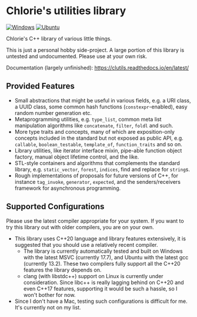 # Chlorie's utilities library

[![Windows](https://github.com/Chlorie/clu/actions/workflows/windows-cl.yml/badge.svg)](https://github.com/Chlorie/clu/actions/workflows/windows-cl.yml)
[![Ubuntu](https://github.com/Chlorie/clu/actions/workflows/ubuntu-gcc.yml/badge.svg)](https://github.com/Chlorie/clu/actions/workflows/ubuntu-gcc.yml)

Chlorie's C++ library of various little things.

This is just a personal hobby side-project. A large portion of this library is untested and undocumented. Please use at your own risk.

Documentation (largely unfinished): <https://clutils.readthedocs.io/en/latest/>

## Provided Features

- Small abstractions that might be useful in various fields, e.g. a URI class, a UUID class, some common hash functions (`constexpr`-enabled), easy random number generation etc.
- Metaprogramming utilities, e.g. `type_list`, common meta list manipulation algorithms like `concatenate`, `filter`, `foldl` and such.
- More type traits and concepts, many of which are exposition-only concepts included in the standard but not exposed as public API, e.g. `callable`, `boolean_testable`, `template_of`, `function_traits` and so on.
- Library utilities, like iterator interface mixin, pipe-able function object factory, manual object lifetime control, and the like.
- STL-style containers and algorithms that complements the standard library, e.g. `static_vector`, `forest`, `indices`, find and replace for `string`s.
- Rough implementations of proposals for future versions of C++, for instance `tag_invoke`, `generator`, `expected`, and the senders/receivers framework for asynchronous programming.

## Supported Configurations

Please use the latest compiler appropriate for your system. If you want to try this library out with older compilers, you are on your own.

- This library uses C++20 language and library features extensively, it is suggested that you should use a relatively recent compiler.
    - The library is currently automatically tested and built on Windows with the latest MSVC (currently 17.7), and Ubuntu with the latest gcc (currently 13.2). These two compilers fully support all the C++20 features the library depends on.
    - clang (with libstdc++) support on Linux is currently under consideration. Since libc++ is really lagging behind on C++20 and even C++17 features, supporting it would be such a hassle, so I won't bother for now.
- Since I don't have a Mac, testing such configurations is difficult for me. It's currently not on my list.
